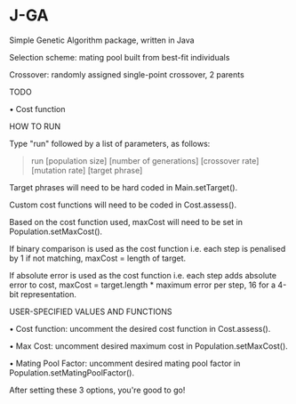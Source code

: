 # J-GA
Simple Genetic Algorithm package, written in Java

Selection scheme: mating pool built from best-fit individuals

Crossover: randomly assigned single-point crossover, 2 parents

TODO

• Cost function

HOW TO RUN

Type "run" followed by a list of parameters, as follows:

> run [population size] [number of generations] [crossover rate] [mutation rate] [target phrase]

Target phrases will need to be hard coded in Main.setTarget().

Custom cost functions will need to be coded in Cost.assess().

Based on the cost function used, maxCost will need to be set in Population.setMaxCost().

If binary comparison is used as the cost function i.e. each step is penalised by 1 if not matching, maxCost = length of target.

If absolute error is used as the cost function i.e. each step adds absolute error to cost, maxCost = target.length * maximum error per step, 16 for a 4-bit representation.

USER-SPECIFIED VALUES AND FUNCTIONS

• Cost function: uncomment the desired cost function in Cost.assess().

• Max Cost: uncomment desired maximum cost in Population.setMaxCost().

• Mating Pool Factor: uncomment desired mating pool factor in Population.setMatingPoolFactor().

After setting these 3 options, you're good to go!